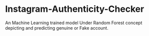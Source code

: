 # Instagram-Authenticity-Checker
An Machine Learning trained model Under Random Forest concept depicting and predicting genuine or Fake account. 
